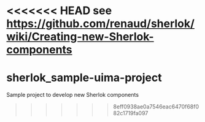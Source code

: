 <<<<<<< HEAD
see https://github.com/renaud/sherlok/wiki/Creating-new-Sherlok-components
=======
# sherlok_sample-uima-project
Sample project to develop new Sherlok components
>>>>>>> 8eff0938ae0a7546eac6470f68f082c1719fa097
